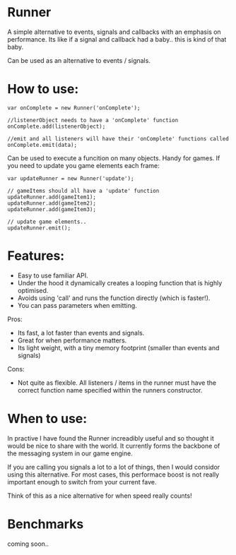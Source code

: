 # Runner
A simple alternative to events, signals and callbacks with an emphasis on performance.
Its like if a signal and callback had a baby.. this is kind of that baby. 

Can be used as an alternative to events / signals. 

# How to use:
```
var onComplete = new Runner('onComplete');

//listenerObject needs to have a 'onComplete' function
onComplete.add(listenerObject);

//emit and all listeners will have their 'onComplete' functions called
onComplete.emit(data);
```

Can be used to execute a funcition on many objects. Handy for games. If you need to update you game elements each frame:

```
var updateRunner = new Runner('update');

// gameItems should all have a 'update' function
updateRunner.add(gameItem1);
updateRunner.add(gameItem2);
updateRunner.add(gameItem3);

// update game elements..
updateRunner.emit();
```
# Features:
- Easy to use familiar API.
- Under the hood it dynamically creates a looping function that is highly optimised. 
- Avoids using 'call' and runs the function directly (which is faster!).
- You can pass parameters when emitting.

Pros:
- Its fast, a lot faster than events and signals.
- Great for when performance matters.
- Its light weight, with a tiny memory footprint (smaller than events and signals)


Cons:
- Not quite as flexible. All listeners / items in the runner must have the correct function name specified within the runners constructor.

# When to use:
In practive I have found the Runner increadibly useful and so thought it would be nice to share with the world. It currently forms the backbone of the messaging system in our game engine.

If you are calling you signals a lot to a lot of things, then I would considor using this alternative. For most cases, this performace boost is not really important enough to switch from your current fave. 

Think of this as a nice alternative for when speed really counts!


# Benchmarks

coming soon..
